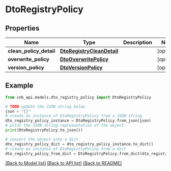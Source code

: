 # DtoRegistryPolicy


## Properties

Name | Type | Description | Notes
------------ | ------------- | ------------- | -------------
**clean_policy_detail** | [**DtoRegistryCleanDetail**](DtoRegistryCleanDetail.md) |  | [optional] 
**overwrite_policy** | [**DtoOverwritePolicy**](DtoOverwritePolicy.md) |  | [optional] 
**version_policy** | [**DtoVersionPolicy**](DtoVersionPolicy.md) |  | [optional] 

## Example

```python
from cnb_api.models.dto_registry_policy import DtoRegistryPolicy

# TODO update the JSON string below
json = "{}"
# create an instance of DtoRegistryPolicy from a JSON string
dto_registry_policy_instance = DtoRegistryPolicy.from_json(json)
# print the JSON string representation of the object
print(DtoRegistryPolicy.to_json())

# convert the object into a dict
dto_registry_policy_dict = dto_registry_policy_instance.to_dict()
# create an instance of DtoRegistryPolicy from a dict
dto_registry_policy_from_dict = DtoRegistryPolicy.from_dict(dto_registry_policy_dict)
```
[[Back to Model list]](../README.md#documentation-for-models) [[Back to API list]](../README.md#documentation-for-api-endpoints) [[Back to README]](../README.md)


